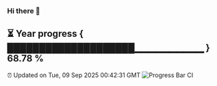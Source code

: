 ### Hi there 👋
⏳ Year progress { ████████████████████▁▁▁▁▁▁▁▁▁▁ } 68.78 %
---
⏰ Updated on Tue, 09 Sep 2025 00:42:31 GMT
![Progress Bar CI](https://github.com/Moyi321/Moyi321/workflows/Progress%20Bar%20CI/badge.svg)
